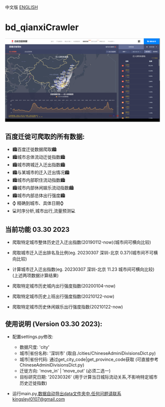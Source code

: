 中文版   [ENGLISH](./README.md)

# bd_qianxiCrawler

![pics](./pics/pics.jpg)
## 百度迁徙可爬取的所有数据:
- 🏙百度迁徙数据爬取🏙
- 🏙城市总体流动迁徙指数🏙
- 🏙城市跨城迁入迁出指数🏙
- 🏙与某城市的迁入迁出情况🏙
- 🏙城市内部职住流动指数🏙
- 🏙城市内部休闲娱乐流动指数🏙
- 🏙城市内部总体出行强度🏙
- ⌚ 精确到城市、具体日期⌚
- 💻时序分析,城市出行,流量预测💻

## 当前功能 03.30 2023
- 爬取特定城市整体历史迁入迁出指数(20190112-now)(城市间可横向比较)
- 爬取城市迁入迁出排名及比例(eg. 20230307 深圳-北京 0.37)(城市间不可横向比较)
- 计算城市迁入迁出指数(eg. 20230307 深圳-北京 11.23 城市间可横向比较)(上述两项数据计算结果)

- 爬取特定城市历史城内出行强度指数(20200104-now)
- 爬取特定城市历史上班出行强度指数(20210122-now)
- 爬取特定城市历史休闲娱乐出行强度指数(20210122-now)

## 使用说明 (Version 03.30 2023):
- 配置settings.py修改:
  - 数据尺度: 'city' 
  - 城市|省份名称: '深圳市' (取自./cities/ChineseAdminiDivisionsDict.py)
  - 城市|省份代码: 通过get_city_code|get_province_code获取 (可直接参考ChineseAdminiDivisionsDict.py)
  - 迁徙方向: 'move_in' | 'move_out' (必须二选一)
  - 目标研究日期: '20230326' (用于计算当日城际流动关系,不影响特定城市历史迁徙指数)

- 运行main.py,数据自动导出data文件夹中.任何问题请联系kingsleyl0107@gmail.com